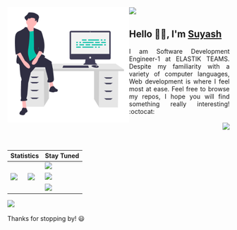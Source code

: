 <img src="https://rand-xyz.now.sh/api/hello">
<img align="left" src="https://github.com/devfinwiz/devfinwiz/raw/main/AVATAR.PNG" width="276">
<h2> Hello 🙋‍♂️, I'm <a href='https://github.com/SuyashDM'>Suyash</a></h2>

<p align='justify'>
I am Software Development Engineer-1 at ELASTIK TEAMS. Despite my familiarity with a variety of computer languages, Web development is where I feel most at ease.
Feel free to browse my repos, I hope you will find something really interesting! :octocat:
<br></br>
<img align="right" src="https://img.shields.io/badge/MADE%20WITH%20%E2%9D%A4%20IN-INDIA-orange?style=for-the-badge" href="!#">
</p>

<br></br>
<table align="center">
    <thead>
        <tr>
          <th colspan=2>Statistics</th>
          <th>Stay Tuned</th>
        </tr>
    </thead>
    <tbody>
      <tr>
        <td rowspan=4>
          <a href="#">
            <img src="https://github-readme-stats.vercel.app/api?username=SuyashDM&show_icons=true&theme=react"> 
          </a>
        </td>
        <td rowspan=4>
          <a href="#">
            <img src="http://github-readme-streak-stats.herokuapp.com?user=SuyashDM&theme=black-ice"> 
          </a>
        </td>
      </tr>
      <tr>
        <td>
          <a href="https://www.linkedin.com/in/suyash-musale-777211191/">
            <img src="https://img.shields.io/badge/LinkedIn-0077B5?style=for-the-badge&logo=linkedin&logoColor=white)">
          </a>
        </td>
      </tr>
      <tr>
        <td>
          <a href="https://www.dvsafeacestrategies.com/blog">
            <img src="https://img.shields.io/badge/wix-000?style=for-the-badge&logo=wix&logoColor=white">
          </a>
        </td>
      </tr>
      <tr>
        <td>
          <a href="https://leetcode.com/SuyashMusale/">
            <img src="https://img.shields.io/badge/LeetCode-000000?style=for-the-badge&logo=LeetCode&logoColor=#d16c06">
          </a>
        </td>
      </tr>
    </tbody>
</table>

![](https://i.imgur.com/waxVImv.png)

Thanks for stopping by! 😃
